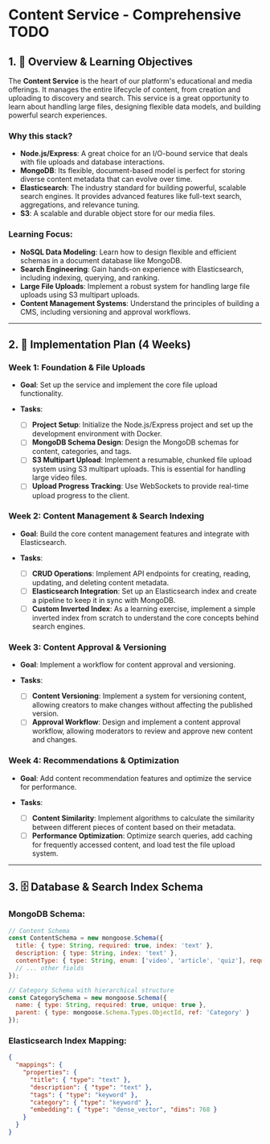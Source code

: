# Content Service - Comprehensive TODO

## 1. 🎯 Overview & Learning Objectives

The **Content Service** is the heart of our platform's educational and media offerings. It manages the entire lifecycle of content, from creation and uploading to discovery and search. This service is a great opportunity to learn about handling large files, designing flexible data models, and building powerful search experiences.

### **Why this stack?**

*   **Node.js/Express**: A great choice for an I/O-bound service that deals with file uploads and database interactions.
*   **MongoDB**: Its flexible, document-based model is perfect for storing diverse content metadata that can evolve over time.
*   **Elasticsearch**: The industry standard for building powerful, scalable search engines. It provides advanced features like full-text search, aggregations, and relevance tuning.
*   **S3**: A scalable and durable object store for our media files.

### **Learning Focus**:

*   **NoSQL Data Modeling**: Learn how to design flexible and efficient schemas in a document database like MongoDB.
*   **Search Engineering**: Gain hands-on experience with Elasticsearch, including indexing, querying, and ranking.
*   **Large File Uploads**: Implement a robust system for handling large file uploads using S3 multipart uploads.
*   **Content Management Systems**: Understand the principles of building a CMS, including versioning and approval workflows.

---

## 2. 🚀 Implementation Plan (4 Weeks)

### **Week 1: Foundation & File Uploads**

*   **Goal**: Set up the service and implement the core file upload functionality.

*   **Tasks**:
    *   [ ] **Project Setup**: Initialize the Node.js/Express project and set up the development environment with Docker.
    *   [ ] **MongoDB Schema Design**: Design the MongoDB schemas for content, categories, and tags.
    *   [ ] **S3 Multipart Upload**: Implement a resumable, chunked file upload system using S3 multipart uploads. This is essential for handling large video files.
    *   [ ] **Upload Progress Tracking**: Use WebSockets to provide real-time upload progress to the client.

### **Week 2: Content Management & Search Indexing**

*   **Goal**: Build the core content management features and integrate with Elasticsearch.

*   **Tasks**:
    *   [ ] **CRUD Operations**: Implement API endpoints for creating, reading, updating, and deleting content metadata.
    *   [ ] **Elasticsearch Integration**: Set up an Elasticsearch index and create a pipeline to keep it in sync with MongoDB.
    *   [ ] **Custom Inverted Index**: As a learning exercise, implement a simple inverted index from scratch to understand the core concepts behind search engines.

### **Week 3: Content Approval & Versioning**

*   **Goal**: Implement a workflow for content approval and versioning.

*   **Tasks**:
    *   [ ] **Content Versioning**: Implement a system for versioning content, allowing creators to make changes without affecting the published version.
    *   [ ] **Approval Workflow**: Design and implement a content approval workflow, allowing moderators to review and approve new content and changes.

### **Week 4: Recommendations & Optimization**

*   **Goal**: Add content recommendation features and optimize the service for performance.

*   **Tasks**:
    *   [ ] **Content Similarity**: Implement algorithms to calculate the similarity between different pieces of content based on their metadata.
    *   [ ] **Performance Optimization**: Optimize search queries, add caching for frequently accessed content, and load test the file upload system.

---

## 3. 🗄️ Database & Search Index Schema

### **MongoDB Schema**:

```javascript
// Content Schema
const ContentSchema = new mongoose.Schema({
  title: { type: String, required: true, index: 'text' },
  description: { type: String, index: 'text' },
  contentType: { type: String, enum: ['video', 'article', 'quiz'], required: true },
  // ... other fields
});

// Category Schema with hierarchical structure
const CategorySchema = new mongoose.Schema({
  name: { type: String, required: true, unique: true },
  parent: { type: mongoose.Schema.Types.ObjectId, ref: 'Category' }
});
```

### **Elasticsearch Index Mapping**:

```json
{
  "mappings": {
    "properties": {
      "title": { "type": "text" },
      "description": { "type": "text" },
      "tags": { "type": "keyword" },
      "category": { "type": "keyword" },
      "embedding": { "type": "dense_vector", "dims": 768 }
    }
  }
}
```